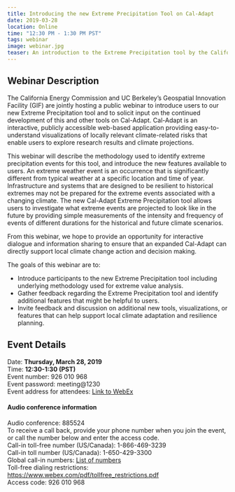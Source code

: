 ```yaml
---
title: Introducing the new Extreme Precipitation Tool on Cal-Adapt
date: 2019-03-28
location: Online
time: "12:30 PM - 1:30 PM PST"
tags: webinar
image: webinar.jpg
teaser: An introduction to the Extreme Precipitation tool by the California Energy Commission and UC Berkeley’s Geospatial Innovation Facility.
---
```


## Webinar Description

The California Energy Commission and UC Berkeley’s Geospatial Innovation Facility (GIF) are jointly hosting a public webinar to introduce users to our new Extreme Precipitation tool and to solicit input on the continued development of this and other tools on Cal-Adapt. Cal-Adapt is an interactive, publicly accessible web-based application providing easy-to-understand visualizations of locally relevant climate-related risks that enable users to explore research results and climate projections.

This webinar will describe the methodology used to identify extreme precipitation events for this tool, and introduce the new features available to users. An extreme weather event is an occurrence that is significantly different from typical weather at a specific location and time of year. Infrastructure and systems that are designed to be resilient to historical extremes may not be prepared for the extreme events associated with a changing climate. The new Cal-Adapt Extreme Precipitation tool allows users to investigate what extreme events are projected to look like in the future by providing simple measurements of the intensity and frequency of events of different durations for the historical and future climate scenarios.

From this webinar, we hope to provide an opportunity for interactive dialogue and information sharing to ensure that an expanded Cal-Adapt can directly support local climate change action and decision making.

The goals of this webinar are to:
* Introduce participants to the new Extreme Precipitation tool including underlying methodology used for extreme value analysis.
* Gather feedback regarding the Extreme Precipitation tool and identify additional features that might be helpful to users.
* Invite feedback and discussion on additional new tools, visualizations, or features that can help support local climate adaptation and resilience planning.

## Event Details

Date: **Thursday, March 28, 2019** <br/>
Time: **12:30-1:30 (PST)** <br/>
Event number: 926 010 968 <br/>
Event password: meeting@1230 <br/>
Event address for attendees: <a href="https://energy.webex.com/energy/onstage/g.php?MTID=e3b8402c6274a17fac9077509e8516c88" target="_blank">Link to WebEx</a>


#### Audio conference information

Audio conference: 885524 <br/>
To receive a call back, provide your phone number when you join the event, or call the number below and enter the access code. <br/>
Call-in toll-free number (US/Canada): 1-866-469-3239 <br/>
Call-in toll number (US/Canada): 1-650-429-3300 <br/>
Global call-in numbers: <a href="https://energy.webex.com/energy/globalcallin.php?serviceType=EC&ED=731624442&tollFree=1" target="_blank">List of numbers</a> <br/>
Toll-free dialing restrictions: <a href="https://www.webex.com/pdf/tollfree_restrictions.pdf" target="_blank">https://www.webex.com/pdf/tollfree_restrictions.pdf</a> <br/>
Access code: 926 010 968 <br/>
